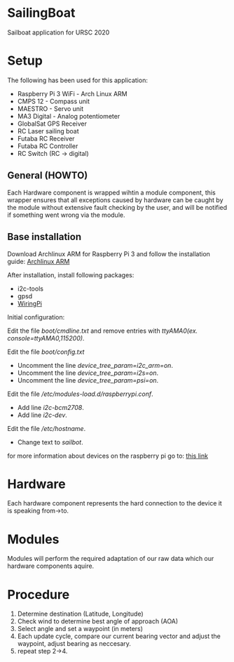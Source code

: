 # SailingBoat
Sailboat application for URSC 2020

# Setup
The following has been used for this application:

- Raspberry Pi 3 WiFi - Arch Linux ARM
- CMPS 12 - Compass unit
- MAESTRO - Servo unit
- MA3 Digital - Analog potentiometer
- GlobalSat GPS Receiver
- RC Laser sailing boat
- Futaba RC Receiver
- Futaba RC Controller
- RC Switch (RC -> digital)

## General (HOWTO)
Each Hardware component is wrapped wihtin a module component, this wrapper
ensures that all exceptions caused by hardware can be caught by the module
without extensive fault checking by the user, and will be notified if
something went wrong via the module.
    
## Base installation
Download Archlinux ARM for Raspberry Pi 3 and follow the installation guide:
[Archlinux ARM](https://archlinuxarm.org/platforms/armv8/broadcom/raspberry-pi-3)
    
After installation, install following packages:

- i2c-tools
- gpsd
- [WiringPi](https://github.com/WiringPi/WiringPi)
    
Initial configuration:

Edit the file *boot/cmdline.txt* and remove entries with *ttyAMA0(ex. console=ttyAMA0,115200)*.
    
Edit the file *boot/config.txt*

- Uncomment the line *device_tree_param=i2c_arm=on*.
- Uncomment the line *device_tree_param=i2s=on*.
- Uncomment the line *device_tree_param=psi=on*.
    
Edit the file */etc/modules-load.d/raspberrypi.conf*.

- Add line *i2c-bcm2708*.
- Add line *i2c-dev*.
    
Edit the file */etc/hostname*.

- Change text to *sailbot*.
    
for more information about devices on the raspberry pi go to: [this link](https://archlinuxarm.org/wiki/Raspberry_Pi)
    
    
    
# Hardware
Each hardware component represents the hard connection to the device it is
speaking from->to.
    
    
# Modules
Modules will perform the required adaptation of our raw data which our
hardware components aquire.
    
# Procedure

1. Determine destination (Latitude, Longitude)
2. Check wind to determine best angle of approach (AOA)
3. Select angle and set a waypoint (in meters)
4. Each update cycle, compare our current bearing vector and adjust the
   waypoint, adjust bearing as neccesary.
5. repeat step 2->4.
